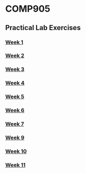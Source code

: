 # COMP905

## Practical Lab Exercises

### [Week 1](/week1/ple)
### [Week 2](/week2/ple)
### [Week 3](/week3/ple)
### [Week 4](/week4/ple)
### [Week 5](/week5/ple)
### [Week 6](/week6/ple)
### [Week 7](/week7/ple)
### [Week 9](/week9/ple)
### [Week 10](/week10/ple)
### [Week 11](/week11/ple)
